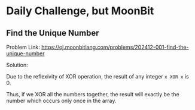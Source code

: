 # Daily Challenge, but MoonBit

## Find the Unique Number

Problem Link: https://oj.moonbitlang.com/problems/202412-001-find-the-unique-number

Solution:

Due to the reflexivity of XOR operation, the result of any integer `x XOR x` is 0.

Thus, if we XOR all the numbers together, the result will exactly be the number which occurs only once in the array.
